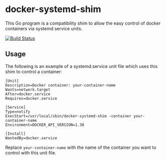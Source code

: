docker-systemd-shim
===================
This Go program is a compatibility shim to allow the easy control of docker
containers via systemd service units.

[![Build Status](https://travis-ci.org/mback2k/docker-systemd-shim.svg?branch=master)](https://travis-ci.org/mback2k/docker-systemd-shim)

Usage
-----
The following is an example of a systemd.service unit file which uses this shim to control a container:

```
[Unit]
Description=Docker container: your-container-name
Wants=network.target
After=docker.service
Requires=docker.service

[Service]
Type=notify
ExecStart=/usr/local/sbin/docker-systemd-shim -container your-container-name
Environment=DOCKER_API_VERSION=1.38

[Install]
WantedBy=docker.service
```

Replace `your-container-name` with the name of the container you want to control with this unit file.
